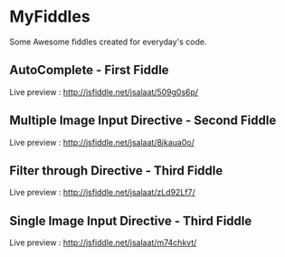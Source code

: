 # MyFiddles

Some Awesome fiddles created for everyday's code.

## AutoComplete - First Fiddle
Live preview : http://jsfiddle.net/jsalaat/509g0s6p/

## Multiple Image Input Directive - Second Fiddle
Live preview : http://jsfiddle.net/jsalaat/8jkaua0o/

## Filter through Directive - Third Fiddle
Live preview : http://jsfiddle.net/jsalaat/zLd92Lf7/

## Single Image Input Directive - Third Fiddle
Live preview : http://jsfiddle.net/jsalaat/m74chkvt/